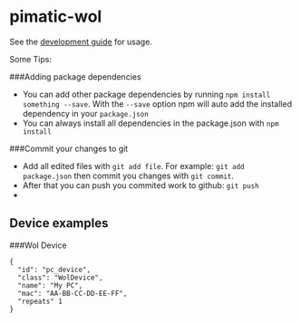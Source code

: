 pimatic-wol
=======================

See the [development guide](http://pimatic.org/guide/development/required-skills-readings/) for
usage.

Some Tips:

###Adding package dependencies
* You can add other package dependencies by running `npm install something --save`. With the `--save`
  option npm will auto add the installed dependency in your `package.json`
* You can always install all dependencies in the package.json with `npm install`

###Commit your changes to git
* Add all edited files with `git add file`. For example: `git add package.json` then commit you changes 
  with `git commit`.
* After that you can push you commited work to github: `git push`
* 

Device examples
---------------

###Wol Device

    { 
      "id": "pc_device",
      "class": "WolDevice", 
      "name": "My PC",
      "mac": "AA-BB-CC-DD-EE-FF",
      "repeats" 1
    }
